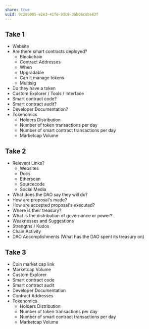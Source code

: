 ```yaml
---
share: true
uuid: 9c289005-e2e3-41fe-93c8-3ab0acabae3f
---
```

## Take 1

* Website
* Are there smart contracts deployed?
  * Blockchain
  * Contract Addresses
  * When
  * Upgradable
  * Can it manage tokens
  * Multisig
* Do they have a token
* Custom Explorer / Tools / Interface
* Smart contract code?
* Smart contract audit?
* Developer Documentation?
* Tokenomics
  * Holders Distribution
  * Number of token transactions per day
  * Number of smart contract transactions per day
  * Marketcap Volume

## Take 2

* Relevent Links?
	* Websites
	* Docs
	* Etherscan
	* Sourcecode
	* Social Media
* What does the DAO say they will do?
* How are proposal's made?
*  How are accepted proposal's executed?
* Where is their treasury?
* What is the distribution of governance or power?
* Weaknesses and Suggestions
* Strengths / Kudos
* Chain Activity
* DAO Accomplishments (What has the DAO spent its treasury on)
## Take 3

* Coin market cap link
* Marketcap Volume
* Custom Explorer
* Smart contract code
* Smart contract audit
* Developer Documentation
* Contract Addresses
* Tokenomics
  * Holders Distribution
  * Number of token transactions per day
  * Number of smart contract transactions per day
  * Marketcap Volume

